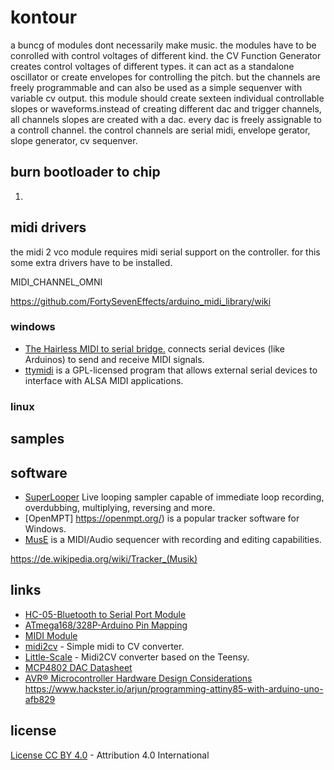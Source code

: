 # kontour

a buncg of modules dont necessarily make music. the modules have to be conrolled with control voltages of different kind. the CV Function Generator creates control voltages of different types. it can act as a standalone oscillator or create envelopes for controlling the pitch. but the channels are freely programmable and can also be used as a simple sequenver with variable cv output. this module should create sexteen individual controllable slopes or waveforms.instead of creating different dac and trigger channels, all channels slopes are created with a dac. every dac is freely assignable to a controll channel. the control channels are serial midi, envelope gerator, slope generator, cv sequenver. 


## burn bootloader to chip

1) 

## midi drivers

the midi 2 vco module requires midi serial support on the controller. for this some extra drivers have to be installed. 


MIDI_CHANNEL_OMNI

https://github.com/FortySevenEffects/arduino_midi_library/wiki

### windows

* [The Hairless MIDI to serial bridge.](http://projectgus.github.io/hairless-midiserial/) connects serial devices (like Arduinos) to send and receive MIDI signals.
* [ttymidi](http://www.varal.org/ttymidi/) is a GPL-licensed program that allows external serial devices to interface with ALSA MIDI applications. 

### linux

## samples

## software

* [SuperLooper](http://www.essej.net/sooperlooper/index.html) Live looping sampler capable of immediate loop recording, overdubbing, multiplying, reversing and more.
* [OpenMPT] https://openmpt.org/) is a popular tracker software for Windows.
* [MusE](http://www.muse-sequencer.org/index.html) is a MIDI/Audio sequencer with recording and editing capabilities.

https://de.wikipedia.org/wiki/Tracker_(Musik)

## links

* [HC-05-Bluetooth to Serial Port Module](http://www.electronicaestudio.com/docs/istd016A.pdf)
* [ATmega168/328P-Arduino Pin Mapping](https://www.arduino.cc/en/Hacking/PinMapping168)
* [MIDI Module](http://www.experimentalistsanonymous.com/ve3wwg/doku.php?id=analog_synth_midi)
* [midi2cv](https://github.com/elkayem/midi2cv) - Simple midi to CV converter.
* [Little-Scale](http://little-scale.blogspot.com/2017/11/usb-midi-to-eight-gates-and-sixteen-cv.html) - Midi2CV converter based on the Teensy.
* [MCP4802 DAC Datasheet](http://ww1.microchip.com/downloads/en/DeviceDoc/20002249B.pdf)
* [AVR® Microcontroller Hardware Design Considerations](http://ww1.microchip.com/downloads/en/AppNotes/AN2519-AVR-Microcontroller-Hardware-Design-Considerations-00002519B.pdf)
https://www.hackster.io/arjun/programming-attiny85-with-arduino-uno-afb829

## license

[License CC BY 4.0](http://creativecommons.org/licenses/by/4.0/) - Attribution 4.0 International
